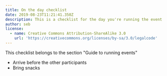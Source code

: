 ```yaml
---
title: On the day checklist
date: 2019-08-23T11:21:41.350Z
description: This is a checklist for the day you're running the event
author: seb
license:
  - name: Creative Commons Attribution-ShareAlike 3.0
    url: 'https://creativecommons.org/licenses/by-sa/3.0/legalcode'
---
```

This checklist belongs to the section "Guide to running events"



* Arrive before the other participants
* Bring snacks
